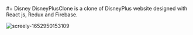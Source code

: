  #+ Disney 
DisneyPlusClone is a clone of DisneyPlus website designed with React js, Redux and Firebase.

![screely-1652950153109](https://user-images.githubusercontent.com/91434033/169253967-7bb8964f-612e-4337-a6dc-1a19c87d6765.png)
